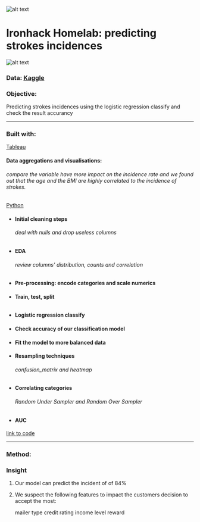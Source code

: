 ![alt text](https://github.com/newgala/IronAngela/blob/main/logo-ironhack-blue.png)
# Ironhack Homelab: predicting strokes incidences
![alt text](https://github.com/newgala/IronAngela/blob/main/stroke%20pic.jpg)
### Data: [Kaggle](https://www.kaggle.com/general/248836)

### Objective:
Predicting strokes incidences using the logistic regression classify and check the result accurancy 
***
### Built with:
[Tableau](https://www.tableau.com/)
#### Data aggregations and visualisations:
###### compare the variable have more impact on the incidence rate and we found out that the age and the BMI are highly correlated to the incidence of strokes.

 [Python](https://www.python.org/)
* #### Initial cleaning steps   
  ###### deal with nulls and drop useless columns
* #### EDA
  ###### review columns' distribution, counts and correlation
* #### Pre-processing: encode categories and scale numerics
* #### Train, test, split
  ######
* #### Logistic regression classify
* #### Check accuracy of our classification model
* #### Fit the model to more balanced data
* #### Resampling techniques
  ###### confusion_matrix and heatmap
* #### Correlating categories
  ###### Random Under Sampler and Random Over Sampler
* #### AUC

[link to code ](http://localhost:8889/notebooks/Desktop/GitHub/filesforwork/Predicting_strokes_incidences%2008.02.2022.ipynb)

***

### Method:

### Insight

1. Our model can predict the incident of  of 84%
2. We suspect the following features to impact the customers decision to accept the most:

    mailer type
    credit rating
    income level
    reward
